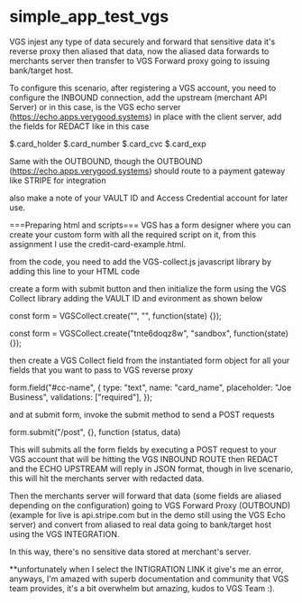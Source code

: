 # simple_app_test_vgs


VGS injest any type of data securely and forward that sensitive data it's reverse proxy then aliased that data, now the aliased data forwards to merchants server then transfer to VGS Forward proxy going to issuing bank/target host.

To configure this scenario, after registering a VGS account, you need to configure the INBOUND connection, add the upstream (merchant API Server) or in this case, is the VGS echo server (https://echo.apps.verygood.systems) in place with the client server, add the fields for REDACT like in this case

$.card_holder
$.card_number
$.card_cvc
$.card_exp

Same with the OUTBOUND, though the OUTBOUND (https://echo.apps.verygood.systems) should route to a payment gateway like STRIPE for integration

also make a note of your VAULT ID and Access Credential account for later use.

===Preparing html and scripts===
VGS has a form designer where you can create your custom form with all the required script on it, from this assignment I use the credit-card-example.html.

from the code, you need to add the VGS-collect.js javascript library by adding this line to your HTML code


<script type="text/javascript" src="https://js.verygoodvault.com/vgs-collect/2.12.0/vgs-collect.js"></script>


create a form with submit button and then initialize the form using the VGS Collect library adding the VAULT ID and evironment as shown below

const form = VGSCollect.create("<VAULT ID>", "<ENVIRONMENT>", function(state) {});

const form = VGSCollect.create("tnte6doqz8w", "sandbox", function(state) {});

then create a VGS Collect field from the instantiated form object for all your fields that you want to pass to VGS reverse proxy


form.field("#cc-name", {
        type: "text",
        name: "card_name",
        placeholder: "Joe Business",
        validations: ["required"],
      });


and at submit form, invoke the submit method to send a POST requests

form.submit("/post", {}, function (status, data)


This will submits all the form fields by executing a POST request to your VGS account that will be hitting the VGS INBOUND ROUTE then REDACT and the ECHO UPSTREAM will reply in JSON format, though in live scenario, this will hit the merchants server with redacted data.

Then the merchants server will forward that data (some fields are aliased depending on the configuration) going to VGS Forward Proxy (OUTBOUND) (example for live is api.stripe.com but in the demo still using the VGS Echo server) and convert from aliased to real data going to bank/target host using the VGS INTEGRATION.

In this way, there's no sensitive data stored at merchant's server.

**unfortunately when I select the INTIGRATION LINK it give's me an error, anyways, I'm amazed with superb documentation and community that VGS team provides, it's a bit overwhelm but amazing, kudos to VGS Team :).
